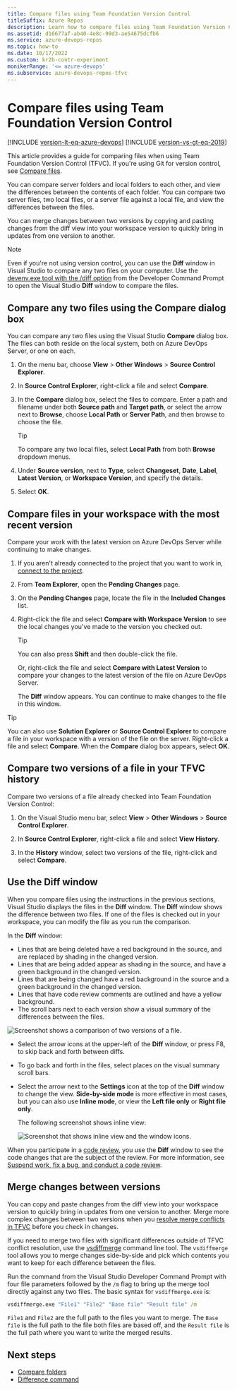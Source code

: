 ```yaml
---
title: Compare files using Team Foundation Version Control
titleSuffix: Azure Repos
description: Learn how to compare files using Team Foundation Version Control. You can compare server folders and local folders and view the differences.
ms.assetid: d16677af-ab40-4e8c-99d3-ae54675dcfb6
ms.service: azure-devops-repos
ms.topic: how-to
ms.date: 10/17/2022
ms.custom: kr2b-contr-experiment
monikerRange: '<= azure-devops'
ms.subservice: azure-devops-repos-tfvc
---
```


# Compare files using Team Foundation Version Control

[!INCLUDE [version-lt-eq-azure-devops](../../includes/version-lt-eq-azure-devops.md)]
[!INCLUDE [version-vs-gt-eq-2019](../../includes/version-vs-gt-eq-2019.md)]

This article provides a guide for comparing files when using Team Foundation Version Control (TFVC). If you're using Git for version control, see [Compare files](../../repos/git/review-history.md#compare-file-versions).

You can compare server folders and local folders to each other, and view the differences between the contents of each folder. You can compare two server files, two local files, or a server file against a local file, and view the differences between the files.

You can merge changes between two versions by copying and pasting changes from the diff view into your workspace version to quickly bring in updates from one version to another.

> [!NOTE]
> Even if you're not using version control, you can use the **Diff** window in Visual Studio to compare any two files on your computer. Use the [devenv.exe tool with the /diff option](/visualstudio/ide/reference/diff) from the Developer Command Prompt to open the Visual Studio **Diff** window to compare the files.

## Compare any two files using the Compare dialog box

You can compare any two files using the Visual Studio **Compare** dialog box. The files can both reside on the local system, both on Azure DevOps Server, or one on each.

1. On the menu bar, choose **View** > **Other Windows** > **Source Control Explorer**.

1. In **Source Control Explorer**, right-click a file and select **Compare**.

1. In the **Compare** dialog box, select the files to compare. Enter a path and filename under both **Source path** and **Target path**, or select the arrow next to **Browse**, choose **Local Path** or **Server Path**, and then browse to choose the file.

   > [!TIP]
   > To compare any two local files, select **Local Path** from both **Browse** dropdown menus.

1. Under **Source version**, next to **Type**, select **Changeset**, **Date**, **Label**, **Latest Version**, or **Workspace Version**, and specify the details.

1. Select **OK**.

## Compare files in your workspace with the most recent version

Compare your work with the latest version on Azure DevOps Server while continuing to make changes.

1. If you aren't already connected to the project that you want to work in, [connect to the project](../../organizations/projects/connect-to-projects.md).

1. From **Team Explorer**, open the **Pending Changes** page.

1. On the **Pending Changes** page, locate the file in the **Included Changes** list.

1. Right-click the file and select **Compare with Workspace Version** to see the local changes you've made to the version you checked out.

     > [!TIP]
     >  You can also press **Shift** and then double-click the file.

   Or, right-click the file and select **Compare with Latest Version** to compare your changes to the latest version of the file on Azure DevOps Server.

   The **Diff** window appears. You can continue to make changes to the file in this window.

> [!TIP]
> You can also use **Solution Explorer** or **Source Control Explorer** to compare a file in your workspace with a version of the file on the server. Right-click a file and select **Compare**. When the **Compare** dialog box appears, select **OK**.

## Compare two versions of a file in your TFVC history

Compare two versions of a file already checked into Team Foundation Version Control:

1. On the Visual Studio menu bar, select **View** > **Other Windows** > **Source Control Explorer**.

1. In **Source Control Explorer**, right-click a file and select **View History**.

1. In the **History** window, select two versions of the file, right-click and select **Compare**.

## Use the Diff window

When you compare files using the instructions in the previous sections, Visual Studio displays the files in the **Diff** window. The **Diff** window shows the difference between two files. If one of the files is checked out in your workspace, you can modify the file as you run the comparison.

In the **Diff** window:

- Lines that are being deleted have a red background in the source, and are replaced by shading in the changed version.
- Lines that are being added appear as shading in the source, and have a green background in the changed version.
- Lines that are being changed have a red background in the source and a green background in the changed version.
- Lines that have code review comments are outlined and have a yellow background.
- The scroll bars next to each version show a visual summary of the differences between the files.

![Screenshot shows a comparison of two versions of a file.](media/compare-files/diff-window.png)

- Select the arrow icons at the upper-left of the **Diff** window, or press F8, to skip back and forth between diffs.
- To go back and forth in the files, select places on the visual summary scroll bars.
- Select the arrow next to the **Settings** icon at the top of the **Diff** window to change the view. **Side-by-side mode** is more effective in most cases, but you can also use **Inline mode**, or view the **Left file only** or **Right file only**.

  The following screenshot shows inline view:
  
  ![Screenshot that shows inline view and the window icons.](media/compare-files/inline-view.png)

When you participate in a [code review](day-life-alm-developer-suspend-work-fix-bug-conduct-code-review.md), you use the **Diff** window to see the code changes that are the subject of the review. For more information, see [Suspend work, fix a bug, and conduct a code review](day-life-alm-developer-suspend-work-fix-bug-conduct-code-review.md).

## Merge changes between versions

You can copy and paste changes from the diff view into your workspace version to quickly bring in updates from one version to another. Merge more complex changes between two versions when you [resolve merge conflicts in TFVC](resolve-team-foundation-version-control-conflicts.md) before you check in changes.

If you need to merge two files with significant differences outside of TFVC conflict resolution, use the [vsdiffmerge](https://roadtoalm.com/2013/10/22/use-visual-studio-as-your-diff-and-merging-tool-for-local-files) command line tool. The `vsdiffmerge` tool allows you to merge changes side-by-side and pick which contents you want to keep for each difference between the files.

Run the command from the Visual Studio Developer Command Prompt with four file parameters followed by the `/m` flag to bring up the merge tool directly against any two files. The basic syntax for `vsdiffmerge.exe` is:

```cmd
vsdiffmerge.exe "File1" "File2" "Base file" "Result file" /m
```

`File1` and `File2` are the full path to the files you want to merge. The `Base file` is the full path to the file both files are based off, and the `Result file` is the full path where you want to write the merged results.

## Next steps

- [Compare folders](compare-folders.md)
- [Difference command](difference-command.md) 
